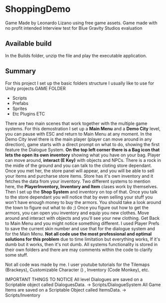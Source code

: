 # ShoppingDemo
Game Made by Leonardo Lizano using free game assets. 
Game made with no profit intended
Interview test for Blue Gravity Studios evaluation

## Available build
In the Builds folder, unzip the file and play the executable application.

## Summary

For this project I set up the basic folders structure I usually like to use for Unity projects
GAME FOLDER
 - Scripts
 - Prefabs
 - Sprites
 - Etc
Plugins
ETC

There are two main scenes that work together with the multiple game systems.
For this demostration I set up a **Main Menu** and a **Demo City** level, you can pause with ESC and return to Main Menu at any moment.
In the Demo City level there is the main player (player can move around in any direction), game starts with a direct prompt on what to do, showing the first feature the Dialogue System.
**On the top left corner there is a Bag icon that lets the open its own inventory** showing what you have on your bag.
Player can move around, **interact (E Key)** with objects and NPCs. There is a rock in the midle of the ground and you can talk to the cloting store dependant.
Once you met her, the store panel will appear, and you will be able to sell your items and purcharse store items.
Store has it's own inventory and it fetches the data from your inventory.
Two different systems to mention here, the **PlayerInventory, Inventory and Item** clases work by themselves. Then I set up the **Shop System** and inventory on top of that.
Once you talk to the store dependant you will notice that by even selling your stuff you won't have enough money to buy the armors. You should take a look around the town to figure out what to do ;)
Once you figure out how to get the armors, you can open you inventory and equip you new clothes. Move around and interact with objects and you'll see your new clothing.
Get Back to Main Menu and you might notice something different. I used Player Prefs to save the current skin number and use that for the dialogue system and for the Main Menu.
**Not all code use the most professional and optimal solutions for this problem** due to time limitation but everything works, If it's dumb but it works, then it's not dumb.
All systems functionality is stored in their own folders and there are may comments within the code to clarify some stuff.

Not all code was made by me. I user youtube tutorials for the Tilemaps (Brackeys), Customizable Character () , Inventory (Code Monkey), etc.

IMPORTANT THINGS TO NOTICE
All level Dialogues are saved on a Scriptable object called DialoguesData. -> Scripts/DialogueSystem
All Game Items are saved on a Scriptable Object called ItemsData. -> Scripts/Inventory
